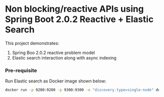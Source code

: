 # Non blocking/reactive APIs using Spring Boot 2.0.2 Reactive + Elastic Search


This project demonstrates:
1. Spring Boo 2.0.2 reactive problem model
2. Elastic search interaction along with async indexing


### Pre-requisite
Run Elastic search as Docker image shown below:
```bash
docker run -p 9200:9200 -p 9300:9300 -e "discovery.type=single-node" docker.elastic.co/elasticsearch/elasticsearch:6.0.1
```


